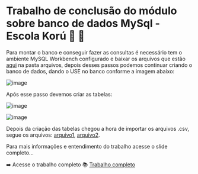 # Trabalho de conclusão do módulo sobre banco de dados MySql - Escola Korú :floppy_disk: 🦉

Para montar o banco e conseguir fazer as consultas é necessário tem o ambiente MySQL Workbench configurado e baixar os arquivos que estão 
[aqui](https://github.com/hettore/modulo-4-dados/tree/main/arquivos) na pasta arquivos, depois desses passos podemos continuar criando o banco de dados, 
dando o USE no banco conforme a imagem abaixo:

![image](https://github.com/hettore/modulo-4-dados/assets/24979432/f8445423-98e5-4873-af58-422a484b21ba)

 
Após esse passo devemos criar as tabelas:


![image](https://github.com/hettore/modulo-4-dados/assets/24979432/0fb31966-fbcb-4ed5-b8ad-8e4eeaed64a0)

![image](https://github.com/hettore/modulo-4-dados/assets/24979432/dd40d4bd-2ed4-4eb3-8d20-797202c3570c)


Depois da criação das tabelas chegou a hora de importar os arquivos .csv, <br> 
segue os arquivos: [arquivo1](https://github.com/hettore/modulo-4-dados/blob/main/arquivos/UF.csv),
[arquivo2](https://github.com/hettore/modulo-4-dados/blob/main/arquivos/dataset-projeto2-ubs.csv).

Para mais informações e entendimento do trabalho acesse o slide completo...

➡️
Acesse o trabalho completo 📚
[Trabalho completo](https://docs.google.com/presentation/d/1EXB24kSaFeoAuPHzg4uQ6KidEwDupd4bbfL4sNHsyZA/edit?usp=sharing)
